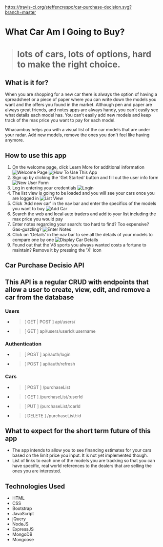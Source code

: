 https://travis-ci.org/steffencrespo/car-purchase-decision.svg?branch=master

What Car Am I Going to Buy?
===========================
> # lots of cars, lots of options, hard to make the right choice. 

What is it for?
---------------
When you are shopping for a new car there is always the option of having a spreadsheet or a piece of paper where you can write down the models you want and the offers you found in the market. Although pen and paper are always great friends, and notes apps are always handy, you can't easily see what details each model has. You can't easily add new models and keep track of the max price you want to pay for each model.

Whacambuy helps you with a visual list of the car models that are under your radar. Add new models, remove the ones you don't feel like having anymore.

How to use this app
-------------------
1. On the welcome page, click Learn More for additional information
  ![Welcome Page](/README-images/1-welcome.png "Welcome Page")
  ![How To Use This App](/README-images/2-howto.png "How To Use")
2. Sign up by clicking the 'Get Started' button and fill out the user info form
  ![New User Form](/README-images/3-signup.png "Sign Up")
3. Log in entering your credentials
  ![Login](/README-images/4-login.png "Login Page")
4. The list view is going to be loaded and you will see your cars once you are logged in
  ![List View](/README-images/5-list-view.png "List View")
5. Click 'Add new car' in the nav bar and enter the specifics of the models you want to buy
  ![Add Car](/README-images/7-add-car.png "Add Car Form")
6. Search the web and local auto traders and add to your list including the max price you would pay
7. Enter notes regarding your search: too hard to find? Too expensive? Gas-guzzling?
  ![Enter Notes](/README-images/8-edit-car.png "Edit Car Comments")
8. Click on 'Details' in the nav bar to see all the details of your models to compare one by one
  ![Display Car Details](/README-images/6-simplified-list.png "Car Details")
9. Found out that the V8 sports you always wanted costs a fortune to maintain? Remove it by pressing the 'X' icon

Car Purchase Decisio API
------------------------
## This API is a regular CRUD with endpoints that allow a user to create, view, edit, and remove a car from the database  
### Users
* > [ GET | POST ] api/users/
* > [ GET ] api/users/userId/:username
### Authentication
* > [ POST ] api/auth/login
* > [ POST ] api/auth/refresh
### Cars
* > [ POST ] /purchaseList
* > [ GET ] /purchaseList/:userId
* > [ PUT ] /purchaseList/:carId
* > [ DELETE ] /purchaseList/:id

What to expect for the short term future of this app
----------------------------------------------------
* The app intends to allow you to see financing estimates for your cars based on the limit price you input. It is not yet implemented though.
* List of links to each one of the models you are tracking so that you can have specific, real world references to the dealers that are selling the ones you are interested.

Technologies Used
-----------------
* HTML
* CSS
* Bootstrap
* JavaScript
* jQuery
* NodeJS
* ExpressJS
* MongoDB
* Mongoose